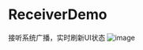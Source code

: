 # ReceiverDemo
接听系统广播，实时刷新UI状态
![image](https://github.com/nanchen2251/ReceiverDemo/blob/master/GIF.gif)
